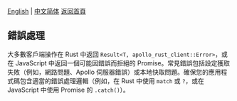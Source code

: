 [English](../en/Error-Handling.md) | [中文简体](../zh-CN/Error-Handling.md)
[返回首頁](Home.md)

## 錯誤處理

大多數客戶端操作在 Rust 中返回 `Result<T, apollo_rust_client::Error>`，或在 JavaScript 中返回一個可能因錯誤而拒絕的 Promise。常見錯誤包括設定獲取失敗（例如，網路問題、Apollo 伺服器錯誤）或本地快取問題。確保您的應用程式碼包含適當的錯誤處理邏輯（例如，在 Rust 中使用 `match` 或 `?`，或在 JavaScript 中使用 Promise 的 `.catch()`）。
